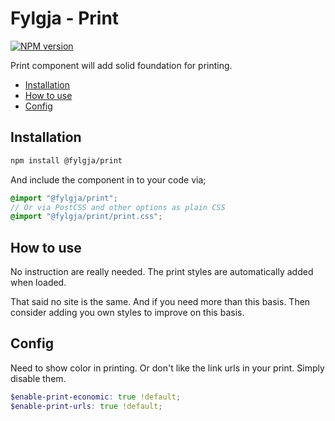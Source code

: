 # Fylgja - Print

[![NPM version](https://img.shields.io/npm/v/@fylgja/print.svg)](https://www.npmjs.org/package/@fylgja/print)

Print component will add solid foundation for printing.

- [Installation](#installation)
- [How to use](#how-to-use)
- [Config](#config)

## Installation

```bash
npm install @fylgja/print
```

And include the component in to your code via;

```scss
@import "@fylgja/print";
// Or via PostCSS and other options as plain CSS
@import "@fylgja/print/print.css";
```

## How to use

No instruction are really needed.
The print styles are automatically added when loaded.

That said no site is the same.
And if you need more than this basis.
Then consider adding you own styles to improve on this basis.

## Config

Need to show color in printing.
Or don't like the link urls in your print.
Simply disable them.

```scss
$enable-print-economic: true !default;
$enable-print-urls: true !default;
```
